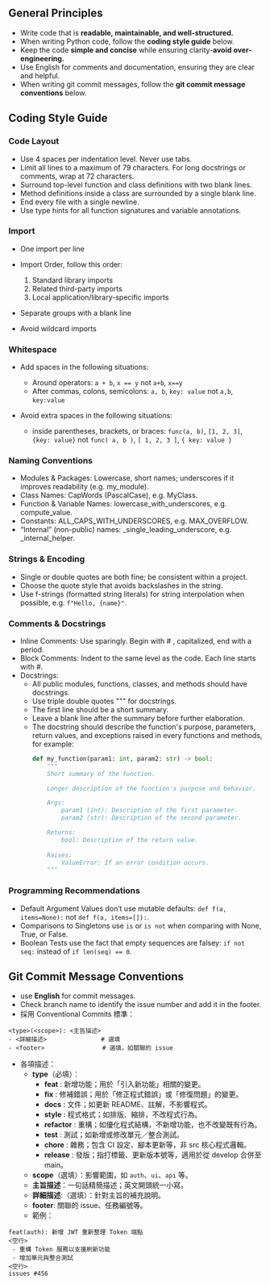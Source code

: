 
## General Principles
- Write code that is **readable, maintainable, and well-structured.**
- When writing Python code, follow the **coding style guide** below.
- Keep the code **simple and concise** while ensuring clarity-**avoid over-engineering.** 
- Use English for comments and documentation, ensuring they are clear and helpful.
- When writing git commit messages, follow the **git commit message conventions** below.

## Coding Style Guide

###  Code Layout

- Use 4 spaces per indentation level. Never use tabs.
- Limit all lines to a maximum of 79 characters. For long docstrings or comments, wrap at 72 characters.
- Surround top-level function and class definitions with two blank lines.
- Method definitions inside a class are surrounded by a single blank line.
- End every file with a single newline.
- Use type hints for all function signatures and variable annotations.

### Import

- One import per line
- Import Order, follow this order: 
    1. Standard library imports
    2. Related third-party imports
    3. Local application/library-specific imports

- Separate groups with a blank line
- Avoid wildcard imports

### Whitespace

- Add spaces in the following situations:
  - Around operators: `a + b`, `x == y` not `a+b`, `x==y` 
  - After commas, colons, semicolons: `a, b`, `key: value` not `a,b`, `key:value` 

- Avoid extra spaces in the following situations: 
  - inside parentheses, brackets, or braces: `func(a, b)`, `[1, 2, 3]`, `{key: value}` not `func( a, b )`, `[ 1, 2, 3 ]`, `{ key: value }`

### Naming Conventions

- Modules & Packages: Lowercase, short names; underscores if it improves readability (e.g. my_module).
- Class Names: CapWords (PascalCase), e.g. MyClass.
- Function & Variable Names: lowercase_with_underscores, e.g. compute_value.
- Constants: ALL_CAPS_WITH_UNDERSCORES, e.g. MAX_OVERFLOW.
- “Internal” (non-public) names: _single_leading_underscore, e.g. _internal_helper.

### Strings & Encoding

- Single or double quotes are both fine; be consistent within a project.
- Choose the quote style that avoids backslashes in the string.
- Use f-strings (formatted string literals) for string interpolation when possible, e.g. `f"Hello, {name}"`. 

### Comments & Docstrings

- Inline Comments: Use sparingly. Begin with # , capitalized, end with a period.
- Block Comments: Indent to the same level as the code. Each line starts with #.
- Docstrings: 
  - All public modules, functions, classes, and methods should have docstrings.
  - Use triple double quotes """ for docstrings.
  - The first line should be a short summary.
  - Leave a blank line after the summary before further elaboration.
  - The docstring should describe the function's purpose, parameters, return values, and exceptions raised in every functions and methods, 
    for example:
    ```python   
    def my_function(param1: int, param2: str) -> bool:
        """
        Short summary of the function.

        Longer description of the function's purpose and behavior.

        Args:
            param1 (int): Description of the first parameter.
            param2 (str): Description of the second parameter.

        Returns:
            bool: Description of the return value.
        
        Raises:
            ValueError: If an error condition occurs.
        """
    ``` 
  

### Programming Recommendations
- Default Argument Values don’t use mutable defaults: `def f(a, items=None):` not `def f(a, items=[]):`.
- Comparisons to Singletons use `is` or `is not` when comparing with None, True, or False.
- Boolean Tests use the fact that empty sequences are falsey: `if not seq:` instead of `if len(seq) == 0`.


## Git Commit Message Conventions
- use **English** for commit messages. 
- Check branch name to identify the issue number and add it in the footer.
- 採用 Conventional Commits 標準： 
```
<type>(<scope>): <主旨描述> 
- <詳細描述>               # 選填
- <footer>                # 選填，如關聯的 issue
```
- 各項描述：
  - **type**（必填）：  
    - **feat** : 新增功能；用於「引入新功能」相關的變更。
    - **fix** : 修補錯誤；用於「修正程式錯誤」或「修復問題」的變更。  
    - **docs** : 文件；如更新 README、註解，不影響程式。  
    - **style** : 程式格式；如排版、縮排，不改程式行為。  
    - **refactor** : 重構；如優化程式結構，不新增功能，也不改變既有行為。  
    - **test** : 測試；如新增或修改單元／整合測試。  
    - **chore** : 雜務；包含 CI 設定、腳本更新等，非 src 核心程式邏輯。 
    - **release** : 發版；指打標籤、更新版本號等，適用於從 develop 合併至 main。
  - **scope**（選填）：影響範圍，如 `auth`、`ui`、`api` 等。
  - **主旨描述**：一句話精簡描述；英文開頭統一小寫。
  - **詳細描述**:（選填）：針對主旨的補充說明。
  - **footer**: 關聯的 issue、任務編號等。
  - 範例： 
```
feat(auth): 新增 JWT 重新整理 Token 端點 
<空行>
 - 重構 Token 服務以支援刷新功能 
 - 增加單元與整合測試 
<空行>
issues #456
```